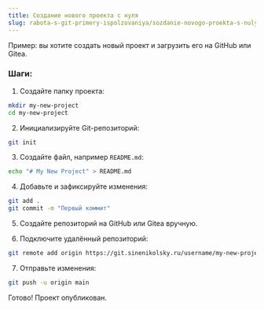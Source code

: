 ```yaml
---
title: Создание нового проекта с нуля
slug: rabota-s-git-primery-ispolzovaniya/sozdanie-novogo-proekta-s-nulya
---
```


Пример: вы хотите создать новый проект и загрузить его на GitHub или Gitea.

### Шаги:

1. Создайте папку проекта:

```bash
mkdir my-new-project
cd my-new-project
```

2. Инициализируйте Git-репозиторий:

```bash
git init
```

3. Создайте файл, например `README.md`:

```bash
echo "# My New Project" > README.md
```

4. Добавьте и зафиксируйте изменения:

```bash
git add .
git commit -m "Первый коммит"
```

5. Создайте репозиторий на GitHub или Gitea вручную.

6. Подключите удалённый репозиторий:

```bash
git remote add origin https://git.sinenikolsky.ru/username/my-new-project.git
```

7. Отправьте изменения:

```bash
git push -u origin main
```

Готово! Проект опубликован.
